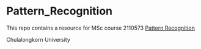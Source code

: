 # Pattern_Recognition
This repo contains a resource for MSc course 2110573 [Pattern Recognition](https://github.com/ekapolc/pattern_2022)

Chulalongkorn University

